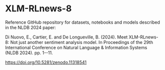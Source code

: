 # XLM-RLnews-8
Reference GitHub repository for datasets, notebooks and models described in the NLDB 2024 paper:

Di Nuovo, E., Cartier, E. and De Longueville, B. (2024). Meet XLM-RLnews-8: Not just another sentiment analysis model. In Proceedings of the 29th International Conference on Natural Language & Information Systems (NLDB 2024). pp. 1--11.

https://doi.org/10.5281/zenodo.11318541

